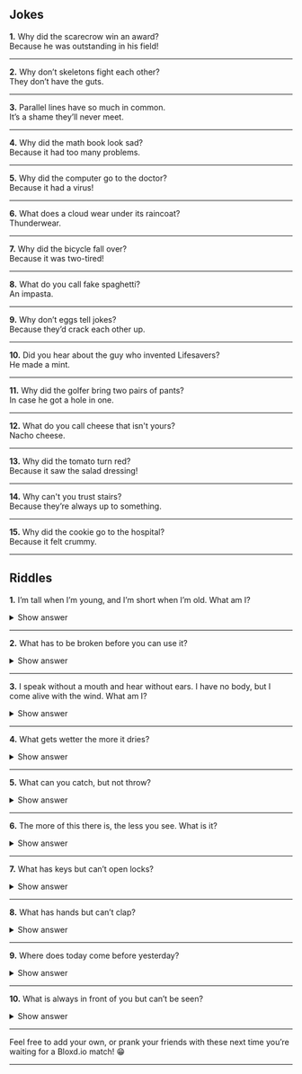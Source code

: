 
## Jokes

**1.** Why did the scarecrow win an award?  
Because he was outstanding in his field!

---

**2.** Why don’t skeletons fight each other?  
They don’t have the guts.

---

**3.** Parallel lines have so much in common.  
It’s a shame they’ll never meet.

---

**4.** Why did the math book look sad?  
Because it had too many problems.

---

**5.** Why did the computer go to the doctor?  
Because it had a virus!

---

**6.** What does a cloud wear under its raincoat?  
Thunderwear.

---

**7.** Why did the bicycle fall over?  
Because it was two-tired!

---

**8.** What do you call fake spaghetti?  
An impasta.

---

**9.** Why don’t eggs tell jokes?  
Because they’d crack each other up.

---

**10.** Did you hear about the guy who invented Lifesavers?  
He made a mint.

---

**11.** Why did the golfer bring two pairs of pants?  
In case he got a hole in one.

---

**12.** What do you call cheese that isn't yours?  
Nacho cheese.

---

**13.** Why did the tomato turn red?  
Because it saw the salad dressing!

---

**14.** Why can't you trust stairs?  
Because they’re always up to something.

---

**15.** Why did the cookie go to the hospital?  
Because it felt crummy.

---

## Riddles

**1.** I’m tall when I’m young, and I’m short when I’m old. What am I?  
<details><summary>Show answer</summary>A candle.</details>

---

**2.** What has to be broken before you can use it?  
<details><summary>Show answer</summary>An egg.</details>

---

**3.** I speak without a mouth and hear without ears. I have no body, but I come alive with the wind. What am I?  
<details><summary>Show answer</summary>An echo.</details>

---

**4.** What gets wetter the more it dries?  
<details><summary>Show answer</summary>A towel.</details>

---

**5.** What can you catch, but not throw?  
<details><summary>Show answer</summary>A cold.</details>

---

**6.** The more of this there is, the less you see. What is it?  
<details><summary>Show answer</summary>Darkness.</details>

---

**7.** What has keys but can’t open locks?  
<details><summary>Show answer</summary>A piano.</details>

---

**8.** What has hands but can’t clap?  
<details><summary>Show answer</summary>A clock.</details>

---

**9.** Where does today come before yesterday?  
<details><summary>Show answer</summary>In the dictionary.</details>

---

**10.** What is always in front of you but can’t be seen?  
<details><summary>Show answer</summary>The future.</details>

---

Feel free to add your own, or prank your friends with these next time you’re waiting for a Bloxd.io match! 😁

---
